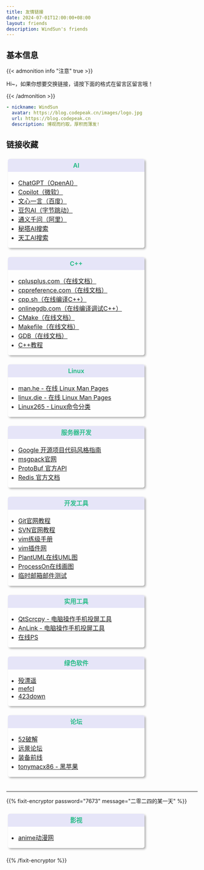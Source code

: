 ```yaml
---
title: 友情链接
date: 2024-07-01T12:00:00+08:00
layout: friends
description: WindSun's friends
---
```



## 基本信息
{{< admonition info "注意" true >}}

Hi~，如果你想要交换链接，请按下面的格式在留言区留言哦！

{{< /admonition >}}
```yaml
- nickname: WindSun
  avatar: https://blog.codepeak.cn/images/logo.jpg
  url: https://blog.codepeak.cn
  description: 博观而约取，厚积而薄发!
```

## 链接收藏

<!DOCTYPE html>  
<html>  
<head>
    <style>  
      .collection-links {
          margin-top: 1.5rem;
          display: flex;
          flex-direction: row;
          justify-content: space-between;
          flex-wrap: wrap;
      }
      @media (max-width: 576px) {
          .collection-links {
              justify-content: space-around;
          }
      }
      .collection-link {
          width: 360px;
          height: auto;
          font-size: 1rem;
          background: rgba(255, 255, 255, 0.3);
          box-sizing: border-box;
          box-shadow: 3px 3px 5px #aaa;
          -webkit-border-radius: 5px;
          -moz-border-radius: 5px;
          border-radius: 5px;
          border: none;
          transition-duration: 0.3s;
          margin-bottom: 1.5rem;
          margin-left: 0.25rem;
          margin-right: 0.25rem;
          flex-direction: column;
          [data-theme='dark'] & {
            background: rgba(255, 255, 255, 0.1);
          }
      }
      .card-name {
          display: block;
          position: relative;
          font-weight: bold;
          max-width: 100%;
          overflow: hidden;
          white-space: nowrap;
          text-overflow: ellipsis;
          line-height: 18px;
          padding-top: 0.5rem;
          padding-bottom: 0.5rem;
          background-color: #e6e5f8;
          color: #2bbc8a;
          border-radius: 5px 5px 0px 0px;
          text-align: center;
          [data-theme='dark'] & {
            background-color: #2d333b;
          }
      }
      .link-content {
        text-align: left;
      }
    </style>  
</head>  
<body>
  <div class="collection-links">
    <!-- 卡片 -->
    <div class="collection-link">
      <span class="card-name">AI</span>
      <div class="link-content">
        <ul class="link-ul">
            <li> <a href="https://chatgpt.com/" target="_blank">ChatGPT（OpenAI）</a> </li>
            <li> <a href="https://copilot.microsoft.com/" target="_blank">Copilot（微软）</a> </li>
            <li> <a href="https://yiyan.baidu.com/" target="_blank">文心一言（百度）</a> </li>
            <li> <a href="https://www.doubao.com/chat/" target="_blank">豆包AI（字节跳动）</a> </li>
            <li> <a href="https://tongyi.aliyun.com/qianwen/" target="_blank">通义千问（阿里）</a> </li>
            <li> <a href="https://metaso.cn/" target="_blank">秘塔AI搜索</a> </li>
            <li> <a href="https://www.tiangong.cn/" target="_blank">天工AI搜索</a> </li>
        </ul>
      </div>
    </div>
    <!-- 卡片 -->
    <!-- <div class="collection-link">
      <span class="card-name">编程</span>
      <div class="link-content">
        <ul>
            <li> <a href="https://www.cs.usfca.edu/~galles/visualization/Algorithms.html" target="_blank">数据结构/算法可视化</a> </li>
        </ul>
      </div>
    </div> -->
    <!-- 卡片 -->
    <div class="collection-link">
      <span class="card-name">C++</span>
      <div class="link-content">
        <ul>
            <li> <a href="https://cplusplus.com/reference/" target="_blank">cplusplus.com（在线文档）</a> </li>
            <li> <a href="https://zh.cppreference.com/w/cpp" target="_blank">cppreference.com（在线文档）</a> </li>
            <li> <a href="https://cpp.sh/" target="_blank">cpp.sh（在线编译C++）</a> </li>
            <li> <a href="https://www.onlinegdb.com/" target="_blank">onlinegdb.com（在线编译调试C++）</a> </li>
            <li> <a href="https://cmake.org/cmake/help/latest/index.html" target="_blank">CMake（在线文档）</a> </li>
            <li> <a href="https://www.gnu.org/software/make/manual/make.html" target="_blank">Makefile（在线文档）</a> </li>
            <li> <a href="https://sourceware.org/gdb/current/onlinedocs/gdb.html/" target="_blank">GDB（在线文档）</a> </li>
            <li> <a href="https://thispointer.com/c11-tutorial/" target="_blank">C++教程</a> </li>
        </ul>
      </div>
    </div>
    <!-- 卡片 -->
    <div class="collection-link">
      <span class="card-name">Linux</span>
      <div class="link-content">
        <ul>
            <li> <a href="http://man.he.net/" target="_blank">man.he - 在线 Linux Man Pages</a> </li>
            <li> <a href="https://linux.die.net/man/" target="_blank">linux.die - 在线 Linux Man Pages</a> </li>
            <li> <a href="https://linux265.com/course/linux-commands.html" target="_blank">Linux265 - Linux命令分类</a> </li>
        </ul>
      </div>
    </div>
    <!-- 卡片 -->
    <div class="collection-link">
      <span class="card-name">服务器开发</span>
      <div class="link-content">
        <ul>
            <li> <a href="https://zh-google-styleguide.readthedocs.io/en/latest/index.html" target="_blank">Google 开源项目代码风格指南</a> </li>
            <li> <a href="https://msgpack.org/" target="_blank">msgpack官网</a> </li>
            <li> <a href="https://protobuf.dev/reference/cpp/api-docs/#google.protobuf" target="_blank">ProtoBuf 官方API</a> </li>
            <li> <a href="https://redis.io/docs/latest/" target="_blank">Redis 官方文档</a> </li>
        </ul>
      </div>
    </div>
    <!-- 卡片 -->
    <!-- <div class="collection-link">
      <span class="card-name">游戏客户端开发</span>
      <div class="link-content">
        <ul>
            <li> <a href="https://dev.epicgames.com/documentation/zh-cn/unreal-engine/" target="_blank">Unreal Engine 文档</a> </li>
            <li> <a href="https://www.redblobgames.com/" target="_blank">Red Blob Games</a> </li>
            <li> <a href="https://www.gamedev.net/tutorials/" target="_blank">gamedev论坛</a> </li>
            <li> <a href="https://www.kodeco.com/gametech" target="_blank">kodeco博客</a> </li>
        </ul>
      </div>
    </div> -->
    <!-- 卡片 -->
    <div class="collection-link">
      <span class="card-name">开发工具</span>
      <div class="link-content">
        <ul>
            <li> <a href="https://git-scm.com/book/zh/v2" target="_blank">Git官网教程</a> </li>
            <li> <a href="https://svnbook.red-bean.com/" target="_blank">SVN官网教程</a> </li>
            <li> <a href="https://vim.wxnacy.com/#docs/key-position" target="_blank">vim练级手册</a> </li>
            <li> <a href="https://vim.hizdm.cn/" target="_blank">vim插件网</a> </li>
            <li> <a href="https://plantuml.com/zh/" target="_blank">PlantUML在线UML图</a> </li>
            <li> <a href="https://www.processon.com/" target="_blank">ProcessOn在线画图</a> </li>
            <li> <a href="https://www.snapmail.cc/" target="_blank">临时邮箱邮件测试</a> </li>
        </ul>
      </div>
    </div>
    <!-- 卡片 -->
    <div class="collection-link">
      <span class="card-name">实用工具</span>
      <div class="link-content">
        <ul>
            <li> <a href="https://github.com/barry-ran/QtScrcpy" target="_blank">QtScrcpy - 电脑操作手机投屏工具</a> </li>
            <li> <a href="https://cn.anlinksoft.com/" target="_blank">AnLink - 电脑操作手机投屏工具</a> </li>
            <li> <a href="https://ps.gaoding.com/" target="_blank">在线PS</a> </li>
        </ul>
      </div>
    </div>
    <!-- 卡片 -->
    <!-- <div class="collection-link">
      <span class="card-name">娱乐</span>
      <div class="link-content">
        <ul>
            <li> <a href="https://www.blizzard.com/zh-tw/" target="_blank">暴雪游戏亚服官网</a> </li>
            <li> <a href="https://www.d2core.com/" target="_blank">暗黑核</a> </li>
            <li> <a href="https://bbs.nga.cn/thread.php?fid=459" target="_blank">NGA论坛-OW</a> </li>
        </ul>
      </div>
    </div> -->
    <!-- 卡片 -->
    <div class="collection-link">
      <span class="card-name">绿色软件</span>
      <div class="link-content">
        <ul>
            <li> <a href="https://www.mpyit.com/" target="_blank">殁漂遥</a> </li>
            <li> <a href="https://www.mefcl.com//" target="_blank">mefcl</a> </li>
            <li> <a href="https://www.423down.com/" target="_blank">423down</a> </li>
            <!-- <li> <a href="https://metshop.cn/Shop" target="_blank">蜜糖商店</a> </li> -->
        </ul>
      </div>
    </div>
    <!-- 卡片 -->
    <div class="collection-link">
      <span class="card-name">论坛</span>
      <div class="link-content">
        <ul>
            <li> <a href="https://www.52pojie.cn/" target="_blank">52破解</a> </li>
            <li> <a href="https://bbs.pcbeta.com/" target="_blank">远景论坛</a> </li>
            <li> <a href="https://www.zfrontier.com/" target="_blank">装备前线</a> </li>
            <li> <a href="https://www.tonymacx86.com/" target="_blank">tonymacx86 - 黑苹果</a> </li>
        </ul>
      </div>
    </div>
  </div>
</body>  
</html>

---

<!-- 加密链接 -->
{{% fixit-encryptor password="7673" message="二零二四的某一天" %}}
<!DOCTYPE html>  
<html>  
<head>
</head>  
<body>
  <div class="collection-links">
    <!-- 卡片 -->
    <div class="collection-link">
      <span class="card-name">影视</span>
      <div class="link-content">
        <ul>
            <li> <a href="https://anime.girigirilove.com/" target="_blank">anime动漫网</a> </li>
        </ul>
      </div>
    </div>
  </div>
</body>  
</html>
{{% /fixit-encryptor %}}